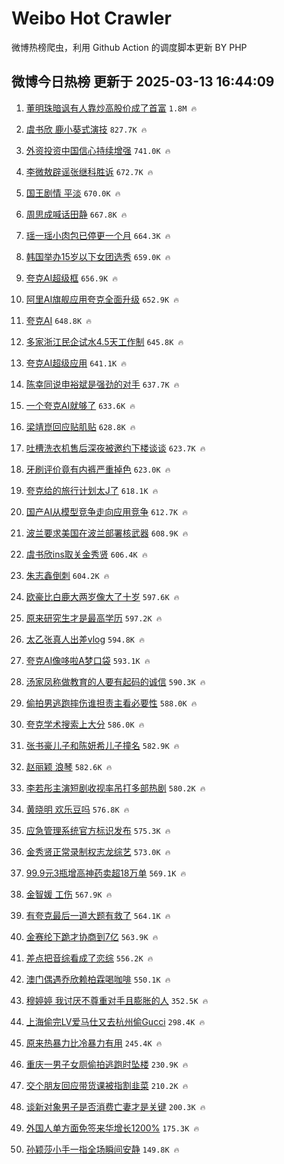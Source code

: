 # Weibo Hot Crawler 



微博热榜爬虫，利用 Github Action 的调度脚本更新 BY PHP 


## 微博今日热榜 更新于 2025-03-13 16:44:09 
1. [董明珠暗讽有人靠炒高股价成了首富](https://s.weibo.com/weibo?q=%23%E8%91%A3%E6%98%8E%E7%8F%A0%E6%9A%97%E8%AE%BD%E6%9C%89%E4%BA%BA%E9%9D%A0%E7%82%92%E9%AB%98%E8%82%A1%E4%BB%B7%E6%88%90%E4%BA%86%E9%A6%96%E5%AF%8C%23&t=31&band_rank=1&Refer=top) `1.8M 🔥` 

1. [虞书欣 鹿小葵式演技](https://s.weibo.com/weibo?q=%E8%99%9E%E4%B9%A6%E6%AC%A3%20%E9%B9%BF%E5%B0%8F%E8%91%B5%E5%BC%8F%E6%BC%94%E6%8A%80&t=31&band_rank=2&Refer=top) `827.7K 🔥` 

1. [外资投资中国信心持续增强](https://s.weibo.com/weibo?q=%23%E5%A4%96%E8%B5%84%E6%8A%95%E8%B5%84%E4%B8%AD%E5%9B%BD%E4%BF%A1%E5%BF%83%E6%8C%81%E7%BB%AD%E5%A2%9E%E5%BC%BA%23&t=31&band_rank=3&Refer=top) `741.0K 🔥` 

1. [李微敖辟谣张继科胜诉](https://s.weibo.com/weibo?q=%23%E6%9D%8E%E5%BE%AE%E6%95%96%E8%BE%9F%E8%B0%A3%E5%BC%A0%E7%BB%A7%E7%A7%91%E8%83%9C%E8%AF%89%23&t=31&band_rank=4&Refer=top) `672.7K 🔥` 

1. [国王剧情 平淡](https://s.weibo.com/weibo?q=%E5%9B%BD%E7%8E%8B%E5%89%A7%E6%83%85%20%E5%B9%B3%E6%B7%A1&t=31&band_rank=5&Refer=top) `670.0K 🔥` 

1. [周思成喊话田静](https://s.weibo.com/weibo?q=%23%E5%91%A8%E6%80%9D%E6%88%90%E5%96%8A%E8%AF%9D%E7%94%B0%E9%9D%99%23&t=31&band_rank=6&Refer=top) `667.8K 🔥` 

1. [瑶一瑶小肉包已停更一个月](https://s.weibo.com/weibo?q=%23%E7%91%B6%E4%B8%80%E7%91%B6%E5%B0%8F%E8%82%89%E5%8C%85%E5%B7%B2%E5%81%9C%E6%9B%B4%E4%B8%80%E4%B8%AA%E6%9C%88%23&t=31&band_rank=7&Refer=top) `664.3K 🔥` 

1. [韩国举办15岁以下女团选秀](https://s.weibo.com/weibo?q=%23%E9%9F%A9%E5%9B%BD%E4%B8%BE%E5%8A%9E15%E5%B2%81%E4%BB%A5%E4%B8%8B%E5%A5%B3%E5%9B%A2%E9%80%89%E7%A7%80%23&t=31&band_rank=8&Refer=top) `659.0K 🔥` 

1. [夸克AI超级框](https://s.weibo.com/weibo?q=%23%E5%A4%B8%E5%85%8BAI%E8%B6%85%E7%BA%A7%E6%A1%86%23&t=31&band_rank=9&Refer=top) `656.9K 🔥` 

1. [阿里AI旗舰应用夸克全面升级](https://s.weibo.com/weibo?q=%23%E9%98%BF%E9%87%8CAI%E6%97%97%E8%88%B0%E5%BA%94%E7%94%A8%E5%A4%B8%E5%85%8B%E5%85%A8%E9%9D%A2%E5%8D%87%E7%BA%A7%23&t=31&band_rank=10&Refer=top) `652.9K 🔥` 

1. [夸克AI](https://s.weibo.com/weibo?q=%23%E5%A4%B8%E5%85%8BAI%23&t=31&band_rank=11&Refer=top) `648.8K 🔥` 

1. [多家浙江民企试水4.5天工作制](https://s.weibo.com/weibo?q=%23%E5%A4%9A%E5%AE%B6%E6%B5%99%E6%B1%9F%E6%B0%91%E4%BC%81%E8%AF%95%E6%B0%B44.5%E5%A4%A9%E5%B7%A5%E4%BD%9C%E5%88%B6%23&t=31&band_rank=12&Refer=top) `645.8K 🔥` 

1. [夸克AI超级应用](https://s.weibo.com/weibo?q=%23%E5%A4%B8%E5%85%8BAI%E8%B6%85%E7%BA%A7%E5%BA%94%E7%94%A8%23&t=31&band_rank=13&Refer=top) `641.1K 🔥` 

1. [陈幸同说申裕斌是强劲的对手](https://s.weibo.com/weibo?q=%23%E9%99%88%E5%B9%B8%E5%90%8C%E8%AF%B4%E7%94%B3%E8%A3%95%E6%96%8C%E6%98%AF%E5%BC%BA%E5%8A%B2%E7%9A%84%E5%AF%B9%E6%89%8B%23&t=31&band_rank=14&Refer=top) `637.7K 🔥` 

1. [一个夸克AI就够了](https://s.weibo.com/weibo?q=%23%E4%B8%80%E4%B8%AA%E5%A4%B8%E5%85%8BAI%E5%B0%B1%E5%A4%9F%E4%BA%86%23&t=31&band_rank=15&Refer=top) `633.6K 🔥` 

1. [梁靖崑回应贴肌贴](https://s.weibo.com/weibo?q=%23%E6%A2%81%E9%9D%96%E5%B4%91%E5%9B%9E%E5%BA%94%E8%B4%B4%E8%82%8C%E8%B4%B4%23&t=31&band_rank=16&Refer=top) `628.8K 🔥` 

1. [吐槽洗衣机售后深夜被邀约下楼谈谈](https://s.weibo.com/weibo?q=%23%E5%90%90%E6%A7%BD%E6%B4%97%E8%A1%A3%E6%9C%BA%E5%94%AE%E5%90%8E%E6%B7%B1%E5%A4%9C%E8%A2%AB%E9%82%80%E7%BA%A6%E4%B8%8B%E6%A5%BC%E8%B0%88%E8%B0%88%23&t=31&band_rank=17&Refer=top) `623.7K 🔥` 

1. [牙刷评价竟有内裤严重掉色](https://s.weibo.com/weibo?q=%23%E7%89%99%E5%88%B7%E8%AF%84%E4%BB%B7%E7%AB%9F%E6%9C%89%E5%86%85%E8%A3%A4%E4%B8%A5%E9%87%8D%E6%8E%89%E8%89%B2%23&t=31&band_rank=18&Refer=top) `623.0K 🔥` 

1. [夸克给的旅行计划太J了](https://s.weibo.com/weibo?q=%E5%A4%B8%E5%85%8B%E7%BB%99%E7%9A%84%E6%97%85%E8%A1%8C%E8%AE%A1%E5%88%92%E5%A4%AAJ%E4%BA%86&t=31&band_rank=19&Refer=top) `618.1K 🔥` 

1. [国产AI从模型竞争走向应用竞争](https://s.weibo.com/weibo?q=%23%E5%9B%BD%E4%BA%A7AI%E4%BB%8E%E6%A8%A1%E5%9E%8B%E7%AB%9E%E4%BA%89%E8%B5%B0%E5%90%91%E5%BA%94%E7%94%A8%E7%AB%9E%E4%BA%89%23&t=31&band_rank=20&Refer=top) `612.7K 🔥` 

1. [波兰要求美国在波兰部署核武器](https://s.weibo.com/weibo?q=%23%E6%B3%A2%E5%85%B0%E8%A6%81%E6%B1%82%E7%BE%8E%E5%9B%BD%E5%9C%A8%E6%B3%A2%E5%85%B0%E9%83%A8%E7%BD%B2%E6%A0%B8%E6%AD%A6%E5%99%A8%23&t=31&band_rank=21&Refer=top) `608.9K 🔥` 

1. [虞书欣ins取关金秀贤](https://s.weibo.com/weibo?q=%E8%99%9E%E4%B9%A6%E6%AC%A3ins%E5%8F%96%E5%85%B3%E9%87%91%E7%A7%80%E8%B4%A4&t=31&band_rank=22&Refer=top) `606.4K 🔥` 

1. [朱志鑫倒刺](https://s.weibo.com/weibo?q=%E6%9C%B1%E5%BF%97%E9%91%AB%E5%80%92%E5%88%BA&t=31&band_rank=23&Refer=top) `604.2K 🔥` 

1. [欧豪比白鹿大两岁像大了十岁](https://s.weibo.com/weibo?q=%23%E6%AC%A7%E8%B1%AA%E6%AF%94%E7%99%BD%E9%B9%BF%E5%A4%A7%E4%B8%A4%E5%B2%81%E5%83%8F%E5%A4%A7%E4%BA%86%E5%8D%81%E5%B2%81%23&t=31&band_rank=24&Refer=top) `597.6K 🔥` 

1. [原来研究生才是最高学历](https://s.weibo.com/weibo?q=%E5%8E%9F%E6%9D%A5%E7%A0%94%E7%A9%B6%E7%94%9F%E6%89%8D%E6%98%AF%E6%9C%80%E9%AB%98%E5%AD%A6%E5%8E%86&t=31&band_rank=25&Refer=top) `597.2K 🔥` 

1. [太乙张真人出差vlog](https://s.weibo.com/weibo?q=%E5%A4%AA%E4%B9%99%E5%BC%A0%E7%9C%9F%E4%BA%BA%E5%87%BA%E5%B7%AEvlog&t=31&band_rank=26&Refer=top) `594.8K 🔥` 

1. [夸克AI像哆啦A梦口袋](https://s.weibo.com/weibo?q=%23%E5%A4%B8%E5%85%8BAI%E5%83%8F%E5%93%86%E5%95%A6A%E6%A2%A6%E5%8F%A3%E8%A2%8B%23&t=31&band_rank=27&Refer=top) `593.1K 🔥` 

1. [汤家凤称做教育的人要有起码的诚信](https://s.weibo.com/weibo?q=%23%E6%B1%A4%E5%AE%B6%E5%87%A4%E7%A7%B0%E5%81%9A%E6%95%99%E8%82%B2%E7%9A%84%E4%BA%BA%E8%A6%81%E6%9C%89%E8%B5%B7%E7%A0%81%E7%9A%84%E8%AF%9A%E4%BF%A1%23&t=31&band_rank=28&Refer=top) `590.3K 🔥` 

1. [偷拍男逃跑摔伤谁担责主看必要性](https://s.weibo.com/weibo?q=%23%E5%81%B7%E6%8B%8D%E7%94%B7%E9%80%83%E8%B7%91%E6%91%94%E4%BC%A4%E8%B0%81%E6%8B%85%E8%B4%A3%E4%B8%BB%E7%9C%8B%E5%BF%85%E8%A6%81%E6%80%A7%23&t=31&band_rank=29&Refer=top) `588.0K 🔥` 

1. [夸克学术搜索上大分](https://s.weibo.com/weibo?q=%23%E5%A4%B8%E5%85%8B%E5%AD%A6%E6%9C%AF%E6%90%9C%E7%B4%A2%E4%B8%8A%E5%A4%A7%E5%88%86%23&t=31&band_rank=30&Refer=top) `586.0K 🔥` 

1. [张书豪儿子和陈妍希儿子撞名](https://s.weibo.com/weibo?q=%23%E5%BC%A0%E4%B9%A6%E8%B1%AA%E5%84%BF%E5%AD%90%E5%92%8C%E9%99%88%E5%A6%8D%E5%B8%8C%E5%84%BF%E5%AD%90%E6%92%9E%E5%90%8D%23&t=31&band_rank=31&Refer=top) `582.9K 🔥` 

1. [赵丽颖 浪琴](https://s.weibo.com/weibo?q=%E8%B5%B5%E4%B8%BD%E9%A2%96%20%E6%B5%AA%E7%90%B4&t=31&band_rank=32&Refer=top) `582.6K 🔥` 

1. [李若彤主演短剧收视率吊打多部热剧](https://s.weibo.com/weibo?q=%23%E6%9D%8E%E8%8B%A5%E5%BD%A4%E4%B8%BB%E6%BC%94%E7%9F%AD%E5%89%A7%E6%94%B6%E8%A7%86%E7%8E%87%E5%90%8A%E6%89%93%E5%A4%9A%E9%83%A8%E7%83%AD%E5%89%A7%23&t=31&band_rank=33&Refer=top) `580.2K 🔥` 

1. [黄晓明 欢乐豆吗](https://s.weibo.com/weibo?q=%E9%BB%84%E6%99%93%E6%98%8E%20%E6%AC%A2%E4%B9%90%E8%B1%86%E5%90%97&t=31&band_rank=34&Refer=top) `576.8K 🔥` 

1. [应急管理系统官方标识发布](https://s.weibo.com/weibo?q=%23%E5%BA%94%E6%80%A5%E7%AE%A1%E7%90%86%E7%B3%BB%E7%BB%9F%E5%AE%98%E6%96%B9%E6%A0%87%E8%AF%86%E5%8F%91%E5%B8%83%23&t=31&band_rank=35&Refer=top) `575.3K 🔥` 

1. [金秀贤正常录制权志龙综艺](https://s.weibo.com/weibo?q=%23%E9%87%91%E7%A7%80%E8%B4%A4%E6%AD%A3%E5%B8%B8%E5%BD%95%E5%88%B6%E6%9D%83%E5%BF%97%E9%BE%99%E7%BB%BC%E8%89%BA%23&t=31&band_rank=36&Refer=top) `573.0K 🔥` 

1. [99.9元3瓶增高神药卖超18万单](https://s.weibo.com/weibo?q=%2399.9%E5%85%833%E7%93%B6%E5%A2%9E%E9%AB%98%E7%A5%9E%E8%8D%AF%E5%8D%96%E8%B6%8518%E4%B8%87%E5%8D%95%23&t=31&band_rank=37&Refer=top) `569.1K 🔥` 

1. [金智媛 工伤](https://s.weibo.com/weibo?q=%E9%87%91%E6%99%BA%E5%AA%9B%20%E5%B7%A5%E4%BC%A4&t=31&band_rank=38&Refer=top) `567.9K 🔥` 

1. [有夸克最后一道大题有救了](https://s.weibo.com/weibo?q=%E6%9C%89%E5%A4%B8%E5%85%8B%E6%9C%80%E5%90%8E%E4%B8%80%E9%81%93%E5%A4%A7%E9%A2%98%E6%9C%89%E6%95%91%E4%BA%86&t=31&band_rank=39&Refer=top) `564.1K 🔥` 

1. [金赛纶下跪才协商到7亿](https://s.weibo.com/weibo?q=%23%E9%87%91%E8%B5%9B%E7%BA%B6%E4%B8%8B%E8%B7%AA%E6%89%8D%E5%8D%8F%E5%95%86%E5%88%B07%E4%BA%BF%23&t=31&band_rank=40&Refer=top) `563.9K 🔥` 

1. [差点把音综看成了恋综](https://s.weibo.com/weibo?q=%E5%B7%AE%E7%82%B9%E6%8A%8A%E9%9F%B3%E7%BB%BC%E7%9C%8B%E6%88%90%E4%BA%86%E6%81%8B%E7%BB%BC&t=31&band_rank=41&Refer=top) `556.2K 🔥` 

1. [澳门偶遇乔欣赖柏霖喝咖啡](https://s.weibo.com/weibo?q=%23%E6%BE%B3%E9%97%A8%E5%81%B6%E9%81%87%E4%B9%94%E6%AC%A3%E8%B5%96%E6%9F%8F%E9%9C%96%E5%96%9D%E5%92%96%E5%95%A1%23&t=31&band_rank=42&Refer=top) `550.1K 🔥` 

1. [穆婷婷 我讨厌不尊重对手且膨胀的人](https://s.weibo.com/weibo?q=%E7%A9%86%E5%A9%B7%E5%A9%B7%20%E6%88%91%E8%AE%A8%E5%8E%8C%E4%B8%8D%E5%B0%8A%E9%87%8D%E5%AF%B9%E6%89%8B%E4%B8%94%E8%86%A8%E8%83%80%E7%9A%84%E4%BA%BA&t=31&band_rank=43&Refer=top) `352.5K 🔥` 

1. [上海偷完LV爱马仕又去杭州偷Gucci](https://s.weibo.com/weibo?q=%23%E4%B8%8A%E6%B5%B7%E5%81%B7%E5%AE%8CLV%E7%88%B1%E9%A9%AC%E4%BB%95%E5%8F%88%E5%8E%BB%E6%9D%AD%E5%B7%9E%E5%81%B7Gucci%23&t=31&band_rank=44&Refer=top) `298.4K 🔥` 

1. [原来热暴力比冷暴力有用](https://s.weibo.com/weibo?q=%E5%8E%9F%E6%9D%A5%E7%83%AD%E6%9A%B4%E5%8A%9B%E6%AF%94%E5%86%B7%E6%9A%B4%E5%8A%9B%E6%9C%89%E7%94%A8&t=31&band_rank=45&Refer=top) `245.4K 🔥` 

1. [重庆一男子女厕偷拍逃跑时坠楼](https://s.weibo.com/weibo?q=%23%E9%87%8D%E5%BA%86%E4%B8%80%E7%94%B7%E5%AD%90%E5%A5%B3%E5%8E%95%E5%81%B7%E6%8B%8D%E9%80%83%E8%B7%91%E6%97%B6%E5%9D%A0%E6%A5%BC%23&t=31&band_rank=46&Refer=top) `230.9K 🔥` 

1. [交个朋友回应带货课被指割韭菜](https://s.weibo.com/weibo?q=%23%E4%BA%A4%E4%B8%AA%E6%9C%8B%E5%8F%8B%E5%9B%9E%E5%BA%94%E5%B8%A6%E8%B4%A7%E8%AF%BE%E8%A2%AB%E6%8C%87%E5%89%B2%E9%9F%AD%E8%8F%9C%23&t=31&band_rank=47&Refer=top) `210.2K 🔥` 

1. [谈新对象男子是否消费亡妻才是关键](https://s.weibo.com/weibo?q=%23%E8%B0%88%E6%96%B0%E5%AF%B9%E8%B1%A1%E7%94%B7%E5%AD%90%E6%98%AF%E5%90%A6%E6%B6%88%E8%B4%B9%E4%BA%A1%E5%A6%BB%E6%89%8D%E6%98%AF%E5%85%B3%E9%94%AE%23&t=31&band_rank=48&Refer=top) `200.3K 🔥` 

1. [外国人单方面免签来华增长1200%](https://s.weibo.com/weibo?q=%23%E5%A4%96%E5%9B%BD%E4%BA%BA%E5%8D%95%E6%96%B9%E9%9D%A2%E5%85%8D%E7%AD%BE%E6%9D%A5%E5%8D%8E%E5%A2%9E%E9%95%BF1200%25%23&t=31&band_rank=49&Refer=top) `175.3K 🔥` 

1. [孙颖莎小手一指全场瞬间安静](https://s.weibo.com/weibo?q=%23%E5%AD%99%E9%A2%96%E8%8E%8E%E5%B0%8F%E6%89%8B%E4%B8%80%E6%8C%87%E5%85%A8%E5%9C%BA%E7%9E%AC%E9%97%B4%E5%AE%89%E9%9D%99%23&t=31&band_rank=50&Refer=top) `149.8K 🔥` 

